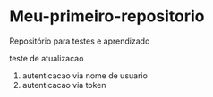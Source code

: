 # Meu-primeiro-repositorio
Repositório para testes e aprendizado


teste de atualizacao

1. autenticacao via nome de usuario
2. autenticacao via token